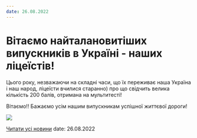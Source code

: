 ```yaml
---
date: 26.08.2022
---
```

# Вітаємо найталановитіших випускників в Україні - наших ліцеїстів!

Цього року, незважаючи на складні часи, що їх переживає наша Україна і наш народ, ліцеїсти вчилися старанно) про що свідчить велика кількість 200 балів, отримана на мультитесті!

Вітаємо!! Бажаємо усім нашим випускникам успішної життєвої дороги!

![](/images/blog/вітаємо-найталановитіших-випускників-в-україні-наших/200б.png)

[Читати усі новини](/news)
date: 26.08.2022
